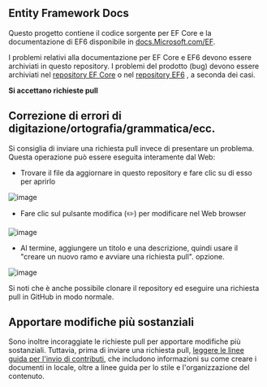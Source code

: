 ## <a name="entity-framework-docs"></a>Entity Framework Docs

Questo progetto contiene il codice sorgente per EF Core e la documentazione di EF6 disponibile in [docs.Microsoft.com/EF](https://docs.microsoft.com/ef/). 

I problemi relativi alla documentazione per EF Core e EF6 devono essere archiviati in questo repository. I problemi del prodotto (bug) devono essere archiviati nel [repository EF Core](https://github.com/dotnet/efcore) o nel [repository EF6](https://github.com/dotnet/ef6) , a seconda dei casi.

**Si accettano richieste pull**

## <a name="fixing-typosspellinggrammaretc"></a>Correzione di errori di digitazione/ortografia/grammatica/ecc.

Si consiglia di inviare una richiesta pull invece di presentare un problema. Questa operazione può essere eseguita interamente dal Web:

* Trovare il file da aggiornare in questo repository e fare clic su di esso per aprirlo

![image](https://user-images.githubusercontent.com/1430078/64454137-10199400-d09f-11e9-9d1a-b7fdca2c518e.png)

* Fare clic sul pulsante modifica (✏️) per modificare nel Web browser

![image](https://user-images.githubusercontent.com/1430078/64454321-85856480-d09f-11e9-85a6-1c93bc6611e2.png)

* Al termine, aggiungere un titolo e una descrizione, quindi usare il "creare un nuovo ramo e avviare una richiesta pull". opzione.

![image](https://user-images.githubusercontent.com/1430078/64454455-dac17600-d09f-11e9-922b-0346117011f5.png)

Si noti che è anche possibile clonare il repository ed eseguire una richiesta pull in GitHub in modo normale.

## <a name="making-more-substantial-changes"></a>Apportare modifiche più sostanziali

Sono inoltre incoraggiate le richieste pull per apportare modifiche più sostanziali. Tuttavia, prima di inviare una richiesta pull, [leggere le linee guida per l'invio di contributi](CONTRIBUTING.md), che includono informazioni su come creare i documenti in locale, oltre a linee guida per lo stile e l'organizzazione del contenuto.
